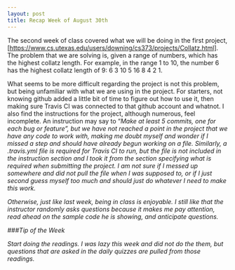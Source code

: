 ```yaml
---
layout: post
title: Recap Week of August 30th
---
```


The second week of class covered what we will be doing in the first project, [https://www.cs.utexas.edu/users/downing/cs373/projects/Collatz.html]. The problem that we are solving is, given a range of numbers, which has the highest collatz length. For example, in the range 1 to 10, the number 6 has the highest collatz length of 9: 6 3 10 5 16 8  4 2 1. 

What seems to be more difficult regarding the project is not this problem, but being unfamiliar with what we are using in the project. For starters, not knowing github added a little bit of time to figure out how to use it, then making sure Travis CI was connected to that github account and whatnot. I also find the instructions for the project, although numerous, feel incomplete. An instruction may say to “<em>Make at least 5 commits, one for each bug or feature<em>”, but we have not reached a point in the project that we have any code to work with, making me doubt myself and wonder if I missed a step and should have already begun working on a file. Similarly, a .travis.yml file is required for Travis CI to run, but the file is not included in the instruction section and I took it from the section specifying what is required when submitting the project. I am not sure if I messed up somewhere and did not pull the file when I was supposed to, or if I just second guess myself too much and should just do whatever I need to make this work. 

Otherwise, just like last week, being in class is enjoyable. I still like that the instructor randomly asks questions because it makes me pay attention, read ahead on the sample code he is showing, and anticipate questions. 

###Tip of the Week

Start doing the readings. I was lazy this week and did not do the them, but questions that are asked in the daily quizzes are pulled from those readings. 

